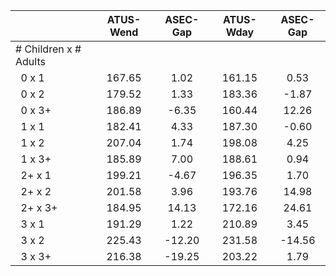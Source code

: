 
|                      |    ATUS-Wend |     ASEC-Gap |    ATUS-Wday |     ASEC-Gap |
| -------------------- | :----------: | :----------: | :----------: | :----------: |
| # Children x # Adults |              |              |              |              |
| &nbsp;&nbsp;0 x 1    |       167.65 |         1.02 |       161.15 |         0.53 |
| &nbsp;&nbsp;0 x 2    |       179.52 |         1.33 |       183.36 |        -1.87 |
| &nbsp;&nbsp;0 x 3+   |       186.89 |        -6.35 |       160.44 |        12.26 |
| &nbsp;&nbsp;1 x 1    |       182.41 |         4.33 |       187.30 |        -0.60 |
| &nbsp;&nbsp;1 x 2    |       207.04 |         1.74 |       198.08 |         4.25 |
| &nbsp;&nbsp;1 x 3+   |       185.89 |         7.00 |       188.61 |         0.94 |
| &nbsp;&nbsp;2+ x 1   |       199.21 |        -4.67 |       196.35 |         1.70 |
| &nbsp;&nbsp;2+ x 2   |       201.58 |         3.96 |       193.76 |        14.98 |
| &nbsp;&nbsp;2+ x 3+  |       184.95 |        14.13 |       172.16 |        24.61 |
| &nbsp;&nbsp;3 x 1    |       191.29 |         1.22 |       210.89 |         3.45 |
| &nbsp;&nbsp;3 x 2    |       225.43 |       -12.20 |       231.58 |       -14.56 |
| &nbsp;&nbsp;3 x 3+   |       216.38 |       -19.25 |       203.22 |         1.79 |

